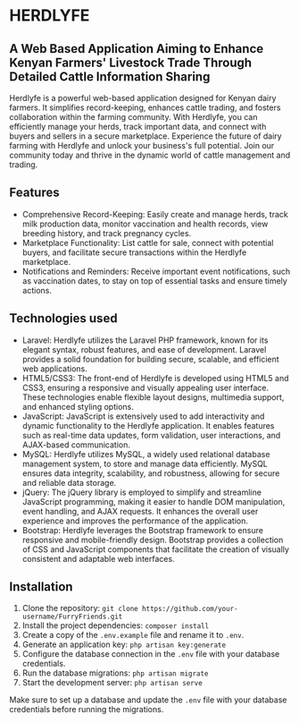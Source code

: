 # HERDLYFE
## A Web Based Application Aiming to Enhance Kenyan Farmers' Livestock Trade Through Detailed Cattle Information Sharing
Herdlyfe is a powerful web-based application designed for Kenyan dairy farmers. It simplifies record-keeping, enhances cattle trading, and fosters collaboration within the farming community. With Herdlyfe, you can efficiently manage your herds, track important data, and connect with buyers and sellers in a secure marketplace. Experience the future of dairy farming with Herdlyfe and unlock your business's full potential. Join our community today and thrive in the dynamic world of cattle management and trading.
## Features

- Comprehensive Record-Keeping: Easily create and manage herds, track milk production data, monitor vaccination and health records, view breeding history, and track pregnancy cycles.
- Marketplace Functionality: List cattle for sale, connect with potential buyers, and facilitate secure transactions within the Herdlyfe marketplace.
- Notifications and Reminders: Receive important event notifications, such as vaccination dates, to stay on top of essential tasks and ensure timely actions.

## Technologies used

- Laravel: Herdlyfe utilizes the Laravel PHP framework, known for its elegant syntax, robust features, and ease of development. Laravel provides a solid foundation for building secure, scalable, and efficient web applications.
- HTML5/CSS3: The front-end of Herdlyfe is developed using HTML5 and CSS3, ensuring a responsive and visually appealing user interface. These technologies enable flexible layout designs, multimedia support, and enhanced styling options.
- JavaScript: JavaScript is extensively used to add interactivity and dynamic functionality to the Herdlyfe application. It enables features such as real-time data updates, form validation, user interactions, and AJAX-based communication.
- MySQL: Herdlyfe utilizes MySQL, a widely used relational database management system, to store and manage data efficiently. MySQL ensures data integrity, scalability, and robustness, allowing for secure and reliable data storage.
- jQuery: The jQuery library is employed to simplify and streamline JavaScript programming, making it easier to handle DOM manipulation, event handling, and AJAX requests. It enhances the overall user experience and improves the performance of the application.
- Bootstrap: Herdlyfe leverages the Bootstrap framework to ensure responsive and mobile-friendly design. Bootstrap provides a collection of CSS and JavaScript components that facilitate the creation of visually consistent and adaptable web interfaces.

## Installation

1. Clone the repository: `git clone https://github.com/your-username/FurryFriends.git`
2. Install the project dependencies: `composer install`
3. Create a copy of the `.env.example` file and rename it to `.env`.
4. Generate an application key: `php artisan key:generate`
5. Configure the database connection in the `.env` file with your database credentials.
6. Run the database migrations: `php artisan migrate`
7. Start the development server: `php artisan serve`

Make sure to set up a database and update the `.env` file with your database credentials before running the migrations.

  
